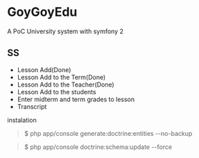 GoyGoyEdu
================================
A PoC University system with symfony 2



SS
-----------------------------------
+ Lesson Add(Done)
+ Lesson Add to the Term(Done)
+ Lesson Add to the Teacher(Done)
+ Lesson Add to the students
+ Enter midterm and term grades to lesson
+ Transcript

instalation
> $ php app/console generate:doctrine:entities --no-backup


> $ php app/console doctrine:schema:update --force